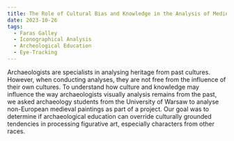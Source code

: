 ```yaml
---
title: The Role of Cultural Bias and Knowledge in the Analysis of Medieval Paintings
date: 2023-10-26
tags:
  - Faras Galley
  - Iconographical Analysis
  - Archeological Education
  - Eye-Tracking 
---
```


Archaeologists are specialists in analysing heritage from past cultures. However, when conducting analyses, they are not free from the influence of their own cultures. To understand how culture and knowledge may influence the way archaeologists visually analysis remains from the past, we asked archaeology students from the University of Warsaw to analyse non-European medieval paintings as part of a project. Our goal was to determine if archaeological education can override culturally grounded tendencies in processing figurative art, especially characters from other races.

<!--more-->
